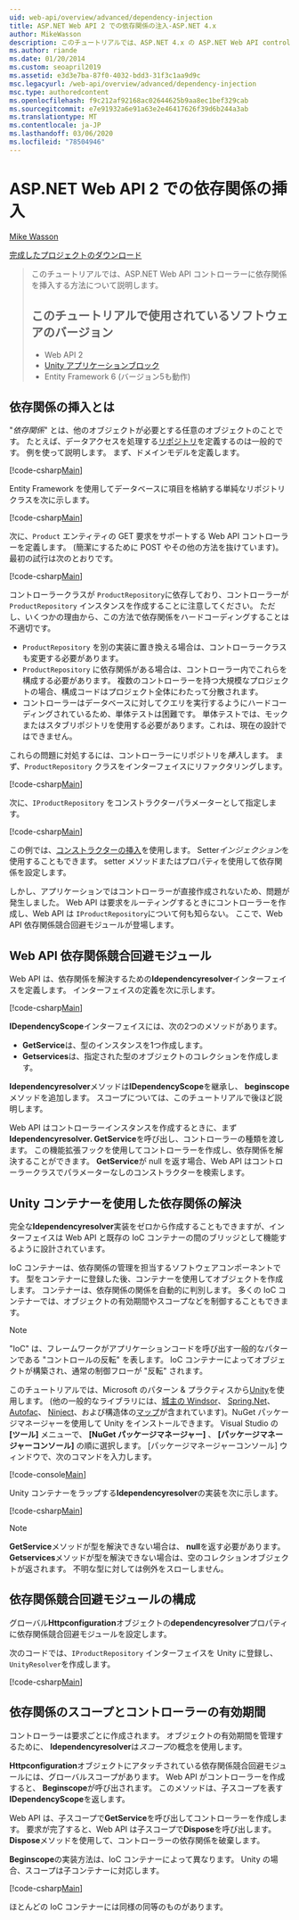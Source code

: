 ```yaml
---
uid: web-api/overview/advanced/dependency-injection
title: ASP.NET Web API 2 での依存関係の注入-ASP.NET 4.x
author: MikeWasson
description: このチュートリアルでは、ASP.NET 4.x の ASP.NET Web API controller に依存関係を挿入する方法について説明します。
ms.author: riande
ms.date: 01/20/2014
ms.custom: seoapril2019
ms.assetid: e3d3e7ba-87f0-4032-bdd3-31f3c1aa9d9c
msc.legacyurl: /web-api/overview/advanced/dependency-injection
msc.type: authoredcontent
ms.openlocfilehash: f9c212af92168ac02644625b9aa8ec1bef329cab
ms.sourcegitcommit: e7e91932a6e91a63e2e46417626f39d6b244a3ab
ms.translationtype: MT
ms.contentlocale: ja-JP
ms.lasthandoff: 03/06/2020
ms.locfileid: "78504946"
---
```

# <a name="dependency-injection-in-aspnet-web-api-2"></a>ASP.NET Web API 2 での依存関係の挿入

[Mike Wasson](https://github.com/MikeWasson)

[完成したプロジェクトのダウンロード](https://code.msdn.microsoft.com/ASP-NET-Web-API-Tutorial-468ee148)

> このチュートリアルでは、ASP.NET Web API コントローラーに依存関係を挿入する方法について説明します。
> 
> ## <a name="software-versions-used-in-the-tutorial"></a>このチュートリアルで使用されているソフトウェアのバージョン
> 
> 
> - Web API 2
> - [Unity アプリケーションブロック](https://www.nuget.org/packages/Unity/)
> - Entity Framework 6 (バージョン5も動作)

## <a name="what-is-dependency-injection"></a>依存関係の挿入とは

"*依存関係*" とは、他のオブジェクトが必要とする任意のオブジェクトのことです。 たとえば、データアクセスを処理する[リポジトリ](http://martinfowler.com/eaaCatalog/repository.html)を定義するのは一般的です。 例を使って説明します。 まず、ドメインモデルを定義します。

[!code-csharp[Main](dependency-injection/samples/sample1.cs)]

Entity Framework を使用してデータベースに項目を格納する単純なリポジトリクラスを次に示します。

[!code-csharp[Main](dependency-injection/samples/sample2.cs)]

次に、`Product` エンティティの GET 要求をサポートする Web API コントローラーを定義します。 (簡潔にするために POST やその他の方法を抜けています)。最初の試行は次のとおりです。

[!code-csharp[Main](dependency-injection/samples/sample3.cs)]

コントローラークラスが `ProductRepository`に依存しており、コントローラーが `ProductRepository` インスタンスを作成することに注意してください。 ただし、いくつかの理由から、この方法で依存関係をハードコーディングすることは不適切です。

- `ProductRepository` を別の実装に置き換える場合は、コントローラークラスも変更する必要があります。
- `ProductRepository` に依存関係がある場合は、コントローラー内でこれらを構成する必要があります。 複数のコントローラーを持つ大規模なプロジェクトの場合、構成コードはプロジェクト全体にわたって分散されます。
- コントローラーはデータベースに対してクエリを実行するようにハードコーディングされているため、単体テストは困難です。 単体テストでは、モックまたはスタブリポジトリを使用する必要があります。これは、現在の設計ではできません。

これらの問題に対処するには、コントローラーにリポジトリを*挿入*します。 まず、`ProductRepository` クラスをインターフェイスにリファクタリングします。

[!code-csharp[Main](dependency-injection/samples/sample4.cs)]

次に、`IProductRepository` をコンストラクターパラメーターとして指定します。

[!code-csharp[Main](dependency-injection/samples/sample5.cs)]

この例では、[コンストラクターの挿入](http://www.martinfowler.com/articles/injection.html#FormsOfDependencyInjection)を使用します。 Setter*インジェクション*を使用することもできます。 setter メソッドまたはプロパティを使用して依存関係を設定します。

しかし、アプリケーションではコントローラーが直接作成されないため、問題が発生しました。 Web API は要求をルーティングするときにコントローラーを作成し、Web API は `IProductRepository`について何も知らない。 ここで、Web API 依存関係競合回避モジュールが登場します。

## <a name="the-web-api-dependency-resolver"></a>Web API 依存関係競合回避モジュール

Web API は、依存関係を解決するための**Idependencyresolver**インターフェイスを定義します。 インターフェイスの定義を次に示します。

[!code-csharp[Main](dependency-injection/samples/sample6.cs)]

**IDependencyScope**インターフェイスには、次の2つのメソッドがあります。

- **GetService**は、型のインスタンスを1つ作成します。
- **Getservices**は、指定された型のオブジェクトのコレクションを作成します。

**Idependencyresolver**メソッドは**IDependencyScope**を継承し、 **beginscope**メソッドを追加します。 スコープについては、このチュートリアルで後ほど説明します。

Web API はコントローラーインスタンスを作成するときに、まず**Idependencyresolver. GetService**を呼び出し、コントローラーの種類を渡します。 この機能拡張フックを使用してコントローラーを作成し、依存関係を解決することができます。 **GetService**が null を返す場合、Web API はコントローラークラスでパラメーターなしのコンストラクターを検索します。

## <a name="dependency-resolution-with-the-unity-container"></a>Unity コンテナーを使用した依存関係の解決

完全な**Idependencyresolver**実装をゼロから作成することもできますが、インターフェイスは Web API と既存の IoC コンテナーの間のブリッジとして機能するように設計されています。

IoC コンテナーは、依存関係の管理を担当するソフトウェアコンポーネントです。 型をコンテナーに登録した後、コンテナーを使用してオブジェクトを作成します。 コンテナーは、依存関係の関係を自動的に判別します。 多くの IoC コンテナーでは、オブジェクトの有効期間やスコープなどを制御することもできます。

> [!NOTE]
> "IoC" は、フレームワークがアプリケーションコードを呼び出す一般的なパターンである "コントロールの反転" を表します。 IoC コンテナーによってオブジェクトが構築され、通常の制御フローが "反転" されます。

このチュートリアルでは、Microsoft のパターン &amp; プラクティスから[Unity](https://msdn.microsoft.com/library/ff647202.aspx)を使用します。 (他の一般的なライブラリには、[城主の Windsor](http://www.castleproject.org/)、 [Spring.Net](http://www.springframework.net/)、 [Autofac](https://code.google.com/p/autofac/)、 [Ninject](http://www.ninject.org/)、および構造体の[マップ](http://structuremap.github.io/documentation/)が含まれています)。NuGet パッケージマネージャーを使用して Unity をインストールできます。 Visual Studio の **[ツール]** メニューで、 **[NuGet パッケージマネージャー]** 、 **[パッケージマネージャーコンソール]** の順に選択します。 [パッケージマネージャーコンソール] ウィンドウで、次のコマンドを入力します。

[!code-console[Main](dependency-injection/samples/sample7.cmd)]

Unity コンテナーをラップする**Idependencyresolver**の実装を次に示します。

[!code-csharp[Main](dependency-injection/samples/sample8.cs)]

> [!NOTE]
> **GetService**メソッドが型を解決できない場合は、 **null**を返す必要があります。 **Getservices**メソッドが型を解決できない場合は、空のコレクションオブジェクトが返されます。 不明な型に対しては例外をスローしません。

## <a name="configuring-the-dependency-resolver"></a>依存関係競合回避モジュールの構成

グローバル**Httpconfiguration**オブジェクトの**dependencyresolver**プロパティに依存関係競合回避モジュールを設定します。

次のコードでは、`IProductRepository` インターフェイスを Unity に登録し、`UnityResolver`を作成します。

[!code-csharp[Main](dependency-injection/samples/sample9.cs)]

## <a name="dependency-scope-and-controller-lifetime"></a>依存関係のスコープとコントローラーの有効期間

コントローラーは要求ごとに作成されます。 オブジェクトの有効期間を管理するために、 **Idependencyresolver**は*スコープ*の概念を使用します。

**Httpconfiguration**オブジェクトにアタッチされている依存関係競合回避モジュールには、グローバルスコープがあります。 Web API がコントローラーを作成すると、 **Beginscope**が呼び出されます。 このメソッドは、子スコープを表す**IDependencyScope**を返します。

Web API は、子スコープで**GetService**を呼び出してコントローラーを作成します。 要求が完了すると、Web API は子スコープで**Dispose**を呼び出します。 **Dispose**メソッドを使用して、コントローラーの依存関係を破棄します。

**Beginscope**の実装方法は、IoC コンテナーによって異なります。 Unity の場合、スコープは子コンテナーに対応します。

[!code-csharp[Main](dependency-injection/samples/sample10.cs)]

ほとんどの IoC コンテナーには同様の同等のものがあります。

